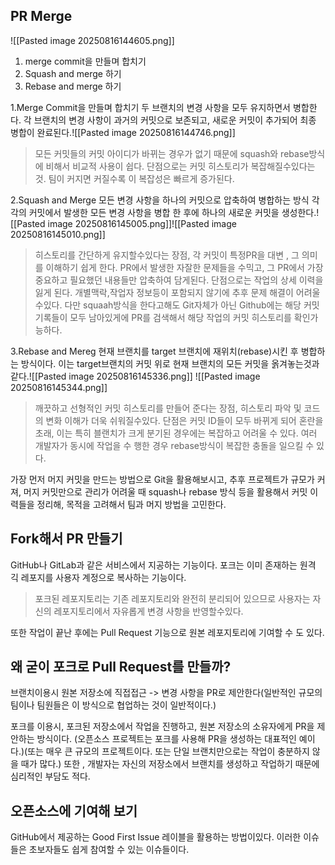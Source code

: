 ## PR Merge
![[Pasted image 20250816144605.png]]
1. merge commit을 만들며 합치기
2. Squash and merge 하기
3. Rebase and merge 하기

1.Merge Commit을 만들며 합치기
두 브랜치의 변경 사항을 모두 유지하면서 병합한다. 각 브랜치의 변경 사항이 과거의 커밋으로 보존되고, 새로운 커밋이 추가되어 최종 병합이 완료된다.![[Pasted image 20250816144746.png]]
> 모든 커밋들의 커밋 아이디가 바뀌는 경우가 없기 때문에 squash와 rebase방식에 비해서 비교적 사용이 쉽다.
> 단점으로는 커밋 히스토리가 복잡해질수있다는것. 팀이 커지면 커질수록 이 복잡성은 빠르게 증가된다.

2.Squash and Merge
모든 변경 사항을 하나의 커밋으로 압축하여 병합하는 방식 각각의 커밋에서 발생한 모든 변경 사항을 병합 한 후에 하나의 새로운 커밋을 생성한다.![[Pasted image 20250816145005.png]]![[Pasted image 20250816145010.png]]
> 히스토리를 간단하게 유지할수있다는 장점, 각 커밋이 특정PR을 대변 , 그 의미를 이해하기 쉽게 한다. 
> PR에서 발생한 자잘한 문제들을 수믹고, 그 PR에서 가장 중요하고 필요했던 내용들만 압축하여 담게된다.
> 단점으로는 작업의 상세 이력을 잃게 된다. 개별맥락,작업자 정보등이 포함되지 않기에 추후 문제 해결이 어려울수있다.
> 다만 squaah방식을 한다고해도 Git자체가 아닌 Github에는 해당 커밋 기록들이 모두 남아있게에 PR를 검색해서 해당 작업의 커밋 히스토리를 확인가능하다.

3.Rebase and Mereg
현재 브랜치를 target 브랜치에 재위치(rebase)시킨 후 병합하는 방식이다. 이는 target브랜치의 커밋 위로 현재 브랜치의 모든 커밋을 옭겨놓는것과 같다.![[Pasted image 20250816145336.png]]
![[Pasted image 20250816145344.png]]
> 깨끗하고 선형적인 커밋 히스토리를 만들어 준다는 장점, 히스토리 파악 및 코드의 변화 이해가 더욱 쉬워질수있다.
> 단점은 커밋 ID들이 모두 바뀌게 되어 혼란을 초래, 이는 특히 블랜치가 크게 분기된 경우에는 복잡하고 어려울 수 있다. 여러 개발자가 동시에 작업을 수 행한 경우 rebase방식이 복잡한 충돌을 일으킬 수 있다.

가장 먼저 머지 커밋을 만드는 방법으로 Git을 활용해보시고, 추후 프로젝트가 규모가 커져, 머지 커밋만으로 관리가 어려울 때 squash나 rebase 방식 등을 활용해서 커밋 이력들을 정리해, 목적을 고려해서 팀과 머지 방법을 고민한다.

## Fork해서 PR 만들기
GitHub나 GitLab과 같은 서비스에서 지공하는 기능이다. 포크는 이미 존재하는 원격 긱 레포지를 사용자 계정으로 복사하는 기능이다.
> 포크된 레포지토리는 기존 레포지토리와 완전히 분리되어 있으므로 사용자는 자신의 레포지토리에서 자유롭게 변경 사항을 반영할수있다.

또한 작업이 끝난 후에는 Pull Request 기능으로 원본 레포지토리에 기여할 수 도 있다.

## 왜 굳이 포크로 Pull Request를 만들까?
브랜치이용시 원본 저장소에 직접접근 -> 변경 사항을 PR로 제안한다(일반적인 규모의 팀이나 팀원들은 이 방식으로 협업하는 것이 일반적이다.)

포크를 이용시, 포크된 저장소에서 작업을 진행하고, 원본 저장소의 소유자에게 PR을 제안하는 방식이다. (오픈소스 프로젝트는 포크를 사용해 PR을 생성하는 대표적인 예이다.)(또는 매우 큰 규모의 프로젝트이다. 또는 단일 브랜치만으로는 작업이 충분하지 않을 때가 많다.)
또한 , 개발자는 자신의 저장소에서 브랜치를 생성하고 작업하기 때문에 심리적인 부담도 적다.

## 오픈소스에 기여해 보기
GitHub에서 제공하는 Good First Issue 레이블을 활용하는 방법이있다. 이러한 이슈들은 초보자들도 쉽게 참여할 수 있는 이슈들이다.